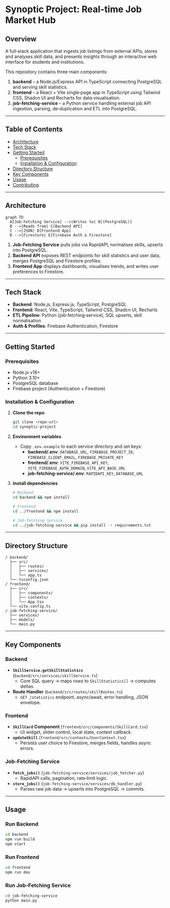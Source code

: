 # Synoptic Project: Real-time Job Market Hub

## Overview
A full‑stack application that ingests job listings from external APIs, stores and analyses skill data, and presents insights through an interactive web interface for students and institutions.

This repository contains three main components:

1. **backend** – a Node.js/Express API in TypeScript connecting PostgreSQL and serving skill statistics.
2. **frontend** – a React + Vite single‑page app in TypeScript using Tailwind CSS, Shadcn UI and Recharts for data visualisation.
3. **job-fetching-service** – a Python service handling external job API ingestion, parsing, de‑duplication and ETL into PostgreSQL.

---

## Table of Contents

- [Architecture](#architecture)
- [Tech Stack](#tech-stack)
- [Getting Started](#getting-started)
  - [Prerequisites](#prerequisites)
  - [Installation & Configuration](#installation--configuration)
- [Directory Structure](#directory-structure)
- [Key Components](#key-components)
- [Usage](#usage)
- [Contributing](#contributing)

---

## Architecture

```mermaid
graph TD
  A[Job‑Fetching Service] -->|Writes to| B[(PostgreSQL)]
  B -->|Reads from| C[Backend API]
  C -->|JSON| D[Frontend App]
  D -->|Firestore| E[Firebase Auth & Firestore]
```

1. **Job‑Fetching Service** pulls jobs via RapidAPI, normalises skills, upserts into PostgreSQL.
2. **Backend API** exposes REST endpoints for skill statistics and user data, merges PostgreSQL and Firestore profiles.
3. **Frontend App** displays dashboards, visualises trends, and writes user preferences to Firestore.

---

## Tech Stack

- **Backend**: Node.js, Express.js, TypeScript, PostgreSQL
- **Frontend**: React, Vite, TypeScript, Tailwind CSS, Shadcn UI, Recharts
- **ETL Pipeline**: Python (job‑fetching‑service), SQL upserts, skill normalisation
- **Auth & Profiles**: Firebase Authentication, Firestore

---

## Getting Started

### Prerequisites

- Node.js v18+
- Python 3.10+
- PostgreSQL database
- Firebase project (Authentication + Firestore)

### Installation & Configuration

1. **Clone the repo**
   ```bash
   git clone <repo-url>
   cd synoptic-project
   ```

2. **Environment variables**

   - Copy `.env.example` to each service directory and set keys:
     - **backend/.env**: `DATABASE_URL`, `FIREBASE_PROJECT_ID`, `FIREBASE_CLIENT_EMAIL`, `FIREBASE_PRIVATE_KEY`
     - **frontend/.env**: `VITE_FIREBASE_API_KEY`, `VITE_FIREBASE_AUTH_DOMAIN`, `VITE_API_BASE_URL`
     - **job-fetching-service/.env**: `RAPIDAPI_KEY`, `DATABASE_URL`

3. **Install dependencies**

   ```bash
   # Backend
   cd backend && npm install

   # Frontend
   cd ../frontend && npm install

   # Job‑fetching Service
   cd ../job-fetching-service && pip install -r requirements.txt
   ```

---

## Directory Structure

```
/ backend/
  ├── src/
  │   ├── routes/
  │   ├── services/
  │   └── app.ts
  └── tsconfig.json
/ frontend/
  ├── src/
  │   ├── components/
  │   ├── contexts/
  │   └── App.tsx
  └── vite.config.ts
/ job-fetching-service/
  ├── services/
  ├── models/
  └── main.py
```

---

## Key Components

### Backend

- **`SkillService.getSkillStatistics`** (`backend/src/services/skillService.ts`)
  - Core SQL query → maps rows to `SkillStatistics[]` → computes deltas.
- **Route Handler** (`backend/src/routes/skillRoutes.ts`)
  - `GET /statistics` endpoint, async/await, error handling, JSON envelope.

### Frontend

- **`SkillCard` Component** (`frontend/src/components/SkillCard.tsx`)
  - UI widget, slider control, local state, context callback.
- **`updateSkill`** (`frontend/src/contexts/UserContext.tsx`)
  - Persists user choice to Firestore, merges fields, handles async errors.

### Job‑Fetching Service

- **`fetch_jobs()`** (`job-fetching-service/services/job_fetcher.py`)
  - RapidAPI calls, pagination, rate‑limit logic.
- **`store_jobs()`** (`job-fetching-service/services/db_handler.py`)
  - Parses raw job data → upserts into PostgreSQL → commits.

---

## Usage

### Run Backend

```bash
cd backend
npm run build
npm start
```

### Run Frontend

```bash
cd frontend
npm run dev
```

### Run Job‑Fetching Service

```bash
cd job-fetching-service
python main.py
```

